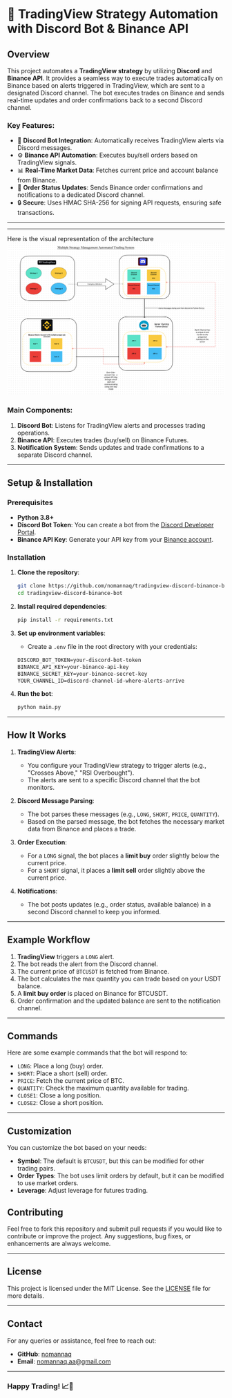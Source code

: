 # 🚀 TradingView Strategy Automation with Discord Bot & Binance API

## Overview

This project automates a **TradingView strategy** by utilizing **Discord** and **Binance API**. It provides a seamless way to execute trades automatically on Binance based on alerts triggered in TradingView, which are sent to a designated Discord channel. The bot executes trades on Binance and sends real-time updates and order confirmations back to a second Discord channel.

### Key Features:
- 💬 **Discord Bot Integration**: Automatically receives TradingView alerts via Discord messages.
- ⚙️ **Binance API Automation**: Executes buy/sell orders based on TradingView signals.
- 📊 **Real-Time Market Data**: Fetches current price and account balance from Binance.
- 📡 **Order Status Updates**: Sends Binance order confirmations and notifications to a dedicated Discord channel.
- 🔒 **Secure**: Uses HMAC SHA-256 for signing API requests, ensuring safe transactions.

---
---
Here is the visual representation of the architecture
![alt text](image.png)

### Main Components:
1. **Discord Bot**: Listens for TradingView alerts and processes trading operations.
2. **Binance API**: Executes trades (buy/sell) on Binance Futures.
3. **Notification System**: Sends updates and trade confirmations to a separate Discord channel.

---

## Setup & Installation

### Prerequisites
- **Python 3.8+**
- **Discord Bot Token**: You can create a bot from the [Discord Developer Portal](https://discord.com/developers/applications).
- **Binance API Key**: Generate your API key from your [Binance account](https://www.binance.com/).

### Installation

1. **Clone the repository**:
    ```bash
    git clone https://github.com/nomannaq/tradingview-discord-binance-bot.git
    cd tradingview-discord-binance-bot
    ```

2. **Install required dependencies**:
    ```bash
    pip install -r requirements.txt
    ```

3. **Set up environment variables**:
   - Create a `.env` file in the root directory with your credentials:
    ```plaintext
    DISCORD_BOT_TOKEN=your-discord-bot-token
    BINANCE_API_KEY=your-binance-api-key
    BINANCE_SECRET_KEY=your-binance-secret-key
    YOUR_CHANNEL_ID=discord-channel-id-where-alerts-arrive
    ```

4. **Run the bot**:
    ```bash
    python main.py
    ```

---

## How It Works

1. **TradingView Alerts**: 
   - You configure your TradingView strategy to trigger alerts (e.g., "Crosses Above," "RSI Overbought").
   - The alerts are sent to a specific Discord channel that the bot monitors.

2. **Discord Message Parsing**:
   - The bot parses these messages (e.g., `LONG`, `SHORT`, `PRICE`, `QUANTITY`).
   - Based on the parsed message, the bot fetches the necessary market data from Binance and places a trade.

3. **Order Execution**:
   - For a `LONG` signal, the bot places a **limit buy** order slightly below the current price.
   - For a `SHORT` signal, it places a **limit sell** order slightly above the current price.

4. **Notifications**:
   - The bot posts updates (e.g., order status, available balance) in a second Discord channel to keep you informed.

---

## Example Workflow

1. **TradingView** triggers a `LONG` alert.
2. The bot reads the alert from the Discord channel.
3. The current price of `BTCUSDT` is fetched from Binance.
4. The bot calculates the max quantity you can trade based on your USDT balance.
5. A **limit buy order** is placed on Binance for BTCUSDT.
6. Order confirmation and the updated balance are sent to the notification channel.

---

## Commands

Here are some example commands that the bot will respond to:

- `LONG`: Place a long (buy) order.
- `SHORT`: Place a short (sell) order.
- `PRICE`: Fetch the current price of BTC.
- `QUANTITY`: Check the maximum quantity available for trading.
- `CLOSE1`: Close a long position.
- `CLOSE2`: Close a short position.

---

## Customization

You can customize the bot based on your needs:
- **Symbol**: The default is `BTCUSDT`, but this can be modified for other trading pairs.
- **Order Types**: The bot uses limit orders by default, but it can be modified to use market orders.
- **Leverage**: Adjust leverage for futures trading.



## Contributing

Feel free to fork this repository and submit pull requests if you would like to contribute or improve the project. Any suggestions, bug fixes, or enhancements are always welcome.

---

## License

This project is licensed under the MIT License. See the [LICENSE](LICENSE) file for more details.

---

## Contact

For any queries or assistance, feel free to reach out:

- **GitHub**: [nomannaq](https://github.com/your-username)
- **Email**: nomannaq.aa@gmail.com

---


### Happy Trading! 📈🚀
